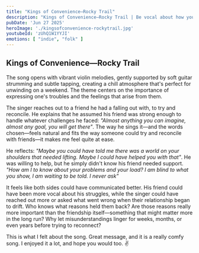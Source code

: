 ```yaml
---
title: "Kings of Convenience—Rocky Trail"
description: "Kings of Convenience—Rocky Trail | Be vocal about how you feel"
pubDate: 'Jun 27 2025'
heroImage: './kingsofconvenience-rockytrail.jpg'
youtubeId: 'zUhQ1W1YYJI'
emotions: [ "indie", "folk" ]
---
```


## Kings of Convenience—Rocky Trail

The song opens with vibrant violin melodies, gently supported by soft guitar strumming and subtle tapping, creating a
chill atmosphere that's perfect for unwinding on a weekend. The theme centers on the importance of expressing
one's troubles and the feelings that arise from them.

The singer reaches out to a friend he had a falling out with, to try and reconcile. He explains that he assumed
his friend was strong
enough to handle whatever challenges he faced: *"Almost anything you can imagine, almost any goal, you will get there"*.
The way he sings it—and the words chosen—feels natural and fits the way someone could try and reconcile with
friends—it makes me feel quite at ease.

He reflects: *"Maybe you could have told me there was a world on your shoulders that needed lifting. Maybe I could have
helped you with that"*. He was willing to help, but he simply didn't know his friend needed support.
*"How am I to know about your problems and your load?
I am blind to what you show, I am waiting to be told.
I never ask"*

It feels like both sides could have communicated better. His friend could have been more vocal about his struggles,
while
the
singer could have reached out more or asked what went wrong when their relationship began to drift. Who knows what
reasons held them back? Are those reasons really more important than the friendship itself—something that might matter
more in the long run? Why let misunderstandings linger for weeks, months, or even years before trying to reconnect?

This is what I felt about the song. Great message, and it is a really comfy song. I enjoyed it a lot, and hope you would
too. ✌️